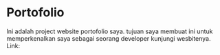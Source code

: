 # Portofolio
Ini adalah project website portofolio saya. tujuan saya membuat ini
untuk memperkenalkan saya sebagai seorang developer
kunjungi wesbitenya. Link:

